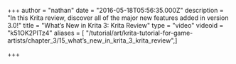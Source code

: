 +++
author = "nathan"
date = "2016-05-18T05:56:35.000Z"
description = "In this Krita review, discover all of the major new features added in version 3.0!"
title = "What’s New in Krita 3: Krita Review"
type = "video"
videoid = "k51OK2PlTz4"
aliases = [ "/tutorial/art/krita-tutorial-for-game-artists/chapter_3/15_what’s_new_in_krita_3_krita_review",]

+++